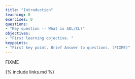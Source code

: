 ```yaml
---
title: "Introduction"
teaching: 0
exercises: 0
questions:
- "Key question -- What is ADL/CL?"
objectives:
- "First learning objective. "
keypoints:
- "First key point. Brief Answer to questions. (FIXME)"
---
```

FIXME

{% include links.md %}

